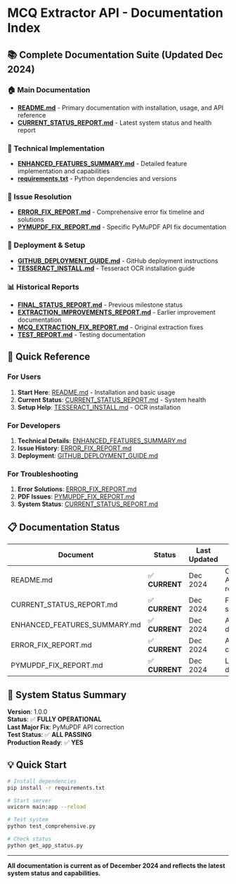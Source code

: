 # MCQ Extractor API - Documentation Index

## 📚 Complete Documentation Suite (Updated Dec 2024)

### 🏠 Main Documentation

- **[README.md](README.md)** - Primary documentation with installation, usage, and API reference
- **[CURRENT_STATUS_REPORT.md](CURRENT_STATUS_REPORT.md)** - Latest system status and health report

### 🔧 Technical Implementation

- **[ENHANCED_FEATURES_SUMMARY.md](ENHANCED_FEATURES_SUMMARY.md)** - Detailed feature implementation and capabilities
- **[requirements.txt](requirements.txt)** - Python dependencies and versions

### 🐛 Issue Resolution

- **[ERROR_FIX_REPORT.md](ERROR_FIX_REPORT.md)** - Comprehensive error fix timeline and solutions
- **[PYMUPDF_FIX_REPORT.md](PYMUPDF_FIX_REPORT.md)** - Specific PyMuPDF API fix documentation

### 🚀 Deployment & Setup

- **[GITHUB_DEPLOYMENT_GUIDE.md](GITHUB_DEPLOYMENT_GUIDE.md)** - GitHub deployment instructions
- **[TESSERACT_INSTALL.md](TESSERACT_INSTALL.md)** - Tesseract OCR installation guide

### 📊 Historical Reports

- **[FINAL_STATUS_REPORT.md](FINAL_STATUS_REPORT.md)** - Previous milestone status
- **[EXTRACTION_IMPROVEMENTS_REPORT.md](EXTRACTION_IMPROVEMENTS_REPORT.md)** - Earlier improvement documentation
- **[MCQ_EXTRACTION_FIX_REPORT.md](MCQ_EXTRACTION_FIX_REPORT.md)** - Original extraction fixes
- **[TEST_REPORT.md](TEST_REPORT.md)** - Testing documentation

## 🎯 Quick Reference

### For Users

1. **Start Here**: [README.md](README.md) - Installation and basic usage
2. **Current Status**: [CURRENT_STATUS_REPORT.md](CURRENT_STATUS_REPORT.md) - System health
3. **Setup Help**: [TESSERACT_INSTALL.md](TESSERACT_INSTALL.md) - OCR installation

### For Developers

1. **Technical Details**: [ENHANCED_FEATURES_SUMMARY.md](ENHANCED_FEATURES_SUMMARY.md)
2. **Issue History**: [ERROR_FIX_REPORT.md](ERROR_FIX_REPORT.md)
3. **Deployment**: [GITHUB_DEPLOYMENT_GUIDE.md](GITHUB_DEPLOYMENT_GUIDE.md)

### For Troubleshooting

1. **Error Solutions**: [ERROR_FIX_REPORT.md](ERROR_FIX_REPORT.md)
2. **PDF Issues**: [PYMUPDF_FIX_REPORT.md](PYMUPDF_FIX_REPORT.md)
3. **System Status**: [CURRENT_STATUS_REPORT.md](CURRENT_STATUS_REPORT.md)

## 📋 Documentation Status

| Document                     | Status         | Last Updated | Coverage                |
| ---------------------------- | -------------- | ------------ | ----------------------- |
| README.md                    | ✅ **CURRENT** | Dec 2024     | Complete API reference  |
| CURRENT_STATUS_REPORT.md     | ✅ **CURRENT** | Dec 2024     | Full system status      |
| ENHANCED_FEATURES_SUMMARY.md | ✅ **CURRENT** | Dec 2024     | All features documented |
| ERROR_FIX_REPORT.md          | ✅ **CURRENT** | Dec 2024     | All fixes covered       |
| PYMUPDF_FIX_REPORT.md        | ✅ **CURRENT** | Dec 2024     | Latest fix documented   |

## 🚀 System Status Summary

**Version**: 1.0.0  
**Status**: ✅ **FULLY OPERATIONAL**  
**Last Major Fix**: PyMuPDF API correction  
**Test Status**: ✅ **ALL PASSING**  
**Production Ready**: ✅ **YES**

## 💡 Quick Start

```bash
# Install dependencies
pip install -r requirements.txt

# Start server
uvicorn main:app --reload

# Test system
python test_comprehensive.py

# Check status
python get_app_status.py
```

---

**All documentation is current as of December 2024 and reflects the latest system status and capabilities.**
